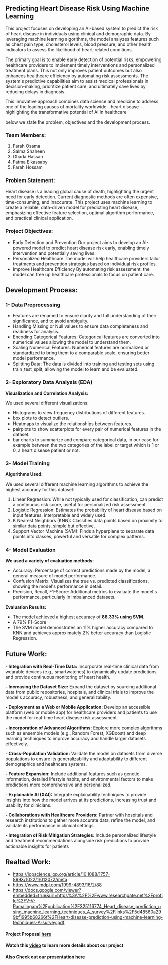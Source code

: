 ## Predicting Heart Disease Risk Using Machine Learning
This project focuses on developing an AI-based system to predict the risk of heart disease in individuals using clinical and demographic data. By leveraging machine learning algorithms, the model analyzes features such as chest pain type, cholesterol levels, blood pressure, and other health indicators to assess the likelihood of heart-related conditions.

The primary goal is to enable early detection of potential risks, empowering healthcare providers to implement timely interventions and personalized treatment plans. This not only improves patient outcomes but also enhances healthcare efficiency by automating risk assessments. The system's predictive capabilities aim to assist medical professionals in decision-making, prioritize patient care, and ultimately save lives by reducing delays in diagnosis.

This innovative approach combines data science and medicine to address one of the leading causes of mortality worldwide—heart disease—highlighting the transformative potential of AI in healthcare


below we state the problem, objectives and the development process.

### Team Members:
1. Farah Osama
2. Salma Shaheen
3. Ghada Hassan
4. Fatma Elkassaby
5. Farah Hossam

### Problem Statement:
Heart disease is a leading global cause of death, highlighting the urgent need for early detection.
Current diagnostic methods are often expensive, time-consuming, and inaccurate. This project uses
machine learning to create a reliable, data-driven model for predicting heart disease,
emphasizing effective feature selection, optimal algorithm performance, and practical clinical application.

### Project Objectives:
- Early Detection and Prevention
  Our project aims to develop an AI-powered model to predict heart disease risk early,
  enabling timely intervention and potentially saving lives.
- Personalized Healthcare
  The model will help healthcare providers tailor treatments and prevention strategies
  based on individual risk profiles.
- Improve Healthcare Efficiency
  By automating risk assessment, the model can free up healthcare professionals to focus on patient care.

## Development Process:
### 1- Data Preprocessing
- Features are renamed to ensure clarity and full understanding of their significance, and to avoid ambiguity.
- Handling Missing or Null values to ensure data completeness and readiness for analysis.
- Encoding Categorical Features: Categorical features are converted into numerical values allowing the model
  to understand them.
- Scaling Numerical Features: Numerical features are normalized or standardized to bring them to
  a comparable scale, ensuring better model performance.
- Splitting Data: The data is divided into training and testing sets using train\_test\_split,
  allowing the model to learn and be evaluated.
    
### 2- Exploratory Data Analysis (EDA) 
**Visualization and Correlation Analysis:**  


We used several different visualizations:
- Histograms to view frequency distributions of different features.
- box plots to detect outliers.
- Heatmaps to visualize the relationships between features.
- pairplots to show scatterplots for every pair of numerical features in the dataset.
- bar charts to summarize and compare categorical data, in our case for example between the two categories
  of the label or target which is 1 or 0, a heart disease patient or not.

### 3- Model Training
**Algorithms Used:**


We used several different machine learning algorithms to achieve the highest accuracy for this dataset:
1. Linear Regression: While not typically used for classification, can predict a continuous risk score,
   useful for personalized risk assessment.
2. Logistic Regression: Estimates the probability of heart disease based on input features, interpretable
   and widely used.
3. K Nearest Neighbors (KNN): Classifies data points based on proximity to similar data points, simple but effective.
4. Support Vector Machine (SVM): Finds a hyperplane to separate data points into classes,
   powerful and versatile for complex patterns.
    
### 4- Model Evaluation
**We used a variety of evaluation methods:**
- Accuracy: Percentage of correct predictions made by the model, a general measure of model performance.
- Confusion Matrix: Visualizes the true vs. predicted classifications, showing the model's performance in detail.
- Precision, Recall, F1-Score: Additional metrics to evaluate the model's performance, particularly in imbalanced datasets.

**Evaluation Results:**
- The model achieved a highest accuracy of **88.33% using SVM.**
- A 79% F1-Score
- The SVM model demonstrates an 11% higher accuracy compared to KNN and achieves approximately 2% better accuracy than Logistic Regression.

## Future Work:
**- Integration with Real-Time Data:**
Incorporate real-time clinical data from wearable devices (e.g., smartwatches) to dynamically update predictions and provide
continuous monitoring of heart health.


**- Increasing the Dataset Size:**
Expand the dataset by sourcing additional data from public repositories, hospitals, and clinical trials to improve the
model's accuracy, robustness, and generalizability.



**- Deployment as a Web or Mobile Application:**
Develop an accessible platform (web or mobile app) for healthcare providers and patients to use the model for
real-time heart disease risk assessment.


**- Incorporation of Advanced Algorithms:**
Explore more complex algorithms such as ensemble models (e.g., Random Forest, XGBoost) and deep learning techniques
to improve accuracy and handle larger datasets effectively.



**- Cross-Population Validation:**
Validate the model on datasets from diverse populations to ensure its generalizability and adaptability to different
demographics and healthcare systems.


**- Feature Expansion:**
Include additional features such as genetic information, detailed lifestyle habits, and environmental factors to
make predictions more comprehensive and personalized.


**- Explainable AI (XAI):**
Integrate explainability techniques to provide insights into how the model arrives at its predictions, increasing
trust and usability for clinicians.


**- Collaborations with Healthcare Providers:**
Partner with hospitals and research institutions to gather more accurate data, refine the model, and validate
its performance in clinical settings.


**- Integration of Risk Mitigation Strategies:**
Include personalized lifestyle and treatment recommendations alongside risk predictions to provide actionable 
insights for patients



## Realted Work:
- https://iopscience.iop.org/article/10.1088/1757-899X/1022/1/012072/meta
- https://www.mdpi.com/1999-4893/16/2/88
- https://docs.google.com/viewer?embedded=true&url=https%3A%2F%2Fwww.researchgate.net%2Fprofile%2FV-V-Ramalingam%2Fpublication%2F325116774_Heart_disease_prediction_using_machine_learning_techniques_A_survey%2Flinks%2F5d48560a299bf1995b68266f%2FHeart-disease-prediction-using-machine-learning-techniques-A-survey.pdf


  
#### Project Proposal [here](https://drive.google.com/file/d/1zbQRFr8rn5p_C6xAyr5r5TEYbQXefj5_/view?usp=sharing)
#### Watch this [video](https://youtu.be/nEtLE-8wS8k?si=qDj0I7F3-zC6oplA) to learn more details about our project
#### Also Check out our presentation [here](https://gamma.app/docs/AI2-Project-Predicting-Heart-Disease-Risk-Using-Machine-Learning-ekf34oik31f9wbz?mode=doc)









    

